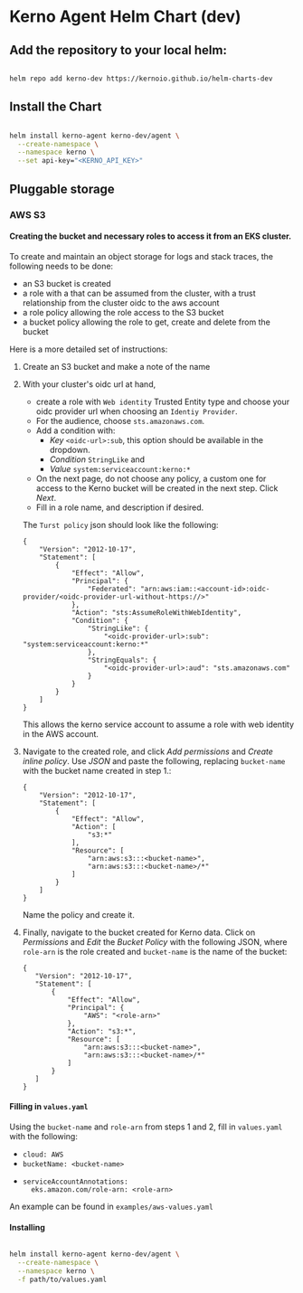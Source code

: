 # Kerno Agent Helm Chart (dev)

## Add the repository to your local helm:

```bash

helm repo add kerno-dev https://kernoio.github.io/helm-charts-dev

```

## Install the Chart

```bash

helm install kerno-agent kerno-dev/agent \
  --create-namespace \
  --namespace kerno \
  --set api-key="<KERNO_API_KEY>"
```

## Pluggable storage

### AWS S3

#### Creating the bucket and necessary roles to access it from an EKS cluster.

To create and maintain an object storage for logs and stack traces, the following needs to be done:
- an S3 bucket is created
- a role with a that can be assumed from the cluster, with a trust relationship from the cluster oidc to the aws account
- a role policy allowing the role access to the S3 bucket 
- a bucket policy allowing the role to get, create and delete from the bucket
 
Here is a more detailed set of instructions:

1. Create an S3 bucket and make a note of the name
2. With your cluster's oidc url at hand, 
   - create a role with `Web identity` Trusted Entity type 
and choose your oidc provider url when choosing an `Identiy Provider`.
   - For the audience, choose `sts.amazonaws.com`. 
   - Add a condition with:
     - _Key_ `<oidc-url>:sub`, this option should be available in the dropdown. 
     - _Condition_ `StringLike` and
     - _Value_ `system:serviceaccount:kerno:*`
   - On the next page, do not choose any policy, a custom one for access to the Kerno bucket will be created in the next step. Click _Next_.
   - Fill in a role name, and description if desired. 
    
    The `Turst policy` json should look like the following:
    ```
    {
        "Version": "2012-10-17",
        "Statement": [
            {
                "Effect": "Allow",
                "Principal": {
                    "Federated": "arn:aws:iam::<account-id>:oidc-provider/<oidc-provider-url-without-https://>"
                },
                "Action": "sts:AssumeRoleWithWebIdentity",
                "Condition": {
                    "StringLike": {
                        "<oidc-provider-url>:sub": "system:serviceaccount:kerno:*"
                    },
                    "StringEquals": {
                        "<oidc-provider-url>:aud": "sts.amazonaws.com"
                    }
                }
            }
        ]
    }
    ```

    This allows the kerno service account to assume a role with web identity in the AWS account.


3. Navigate to the created role, and click _Add permissions_ and _Create inline policy_. Use _JSON_ and paste the following, replacing `bucket-name` with the bucket name created in step 1.:
    ```
    {
        "Version": "2012-10-17",
        "Statement": [
            {
                "Effect": "Allow",
                "Action": [
                    "s3:*"
                ],
                "Resource": [
                    "arn:aws:s3:::<bucket-name>",
                    "arn:aws:s3:::<bucket-name>/*"
                ]
            }
        ]
    }
    ```
   Name the policy and create it.
 

4. Finally, navigate to the bucket created for Kerno data. Click on _Permissions_ and   _Edit_ the _Bucket Policy_ with the following JSON, where `role-arn` is the role created and `bucket-name` is the name of the bucket:
    ```
    {
       "Version": "2012-10-17",
       "Statement": [
           {
               "Effect": "Allow",
               "Principal": {
                   "AWS": "<role-arn>"
               },
               "Action": "s3:*",
               "Resource": [
                   "arn:aws:s3:::<bucket-name>",
                   "arn:aws:s3:::<bucket-name>/*"
               ]
           }
       ]
    }
    ```

#### Filling in `values.yaml`

Using the `bucket-name` and `role-arn` from steps 1 and 2, fill in `values.yaml` with the following:
- `cloud: AWS`
- `bucketName: <bucket-name>`
- ```
  serviceAccountAnnotations: 
    eks.amazon.com/role-arn: <role-arn>
  ```
  
An example can be found in `examples/aws-values.yaml`

#### Installing

```bash

helm install kerno-agent kerno-dev/agent \
  --create-namespace \
  --namespace kerno \
  -f path/to/values.yaml
```
